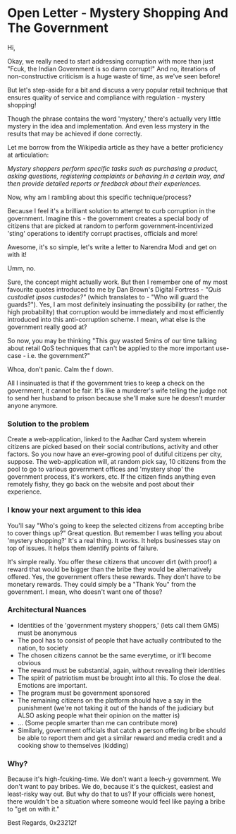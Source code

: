 # Open Letter - Mystery Shopping And The Government

Hi,

Okay, we really need to start addressing corruption with more than just "Fcuk, the Indian Government is so damn corrupt!" And no, iterations of non-constructive criticism is a huge waste of time, as we've seen before!

But let's step-aside for a bit and discuss a very popular retail technique that ensures quality of service and compliance with regulation - mystery shopping!

Though the phrase contains the word 'mystery,' there's actually very little mystery in the idea and implementation. And even less mystery in the results that may be achieved if done correctly.

Let me borrow from the Wikipedia article as they have a better proficiency at articulation:

*Mystery shoppers perform specific tasks such as purchasing a product, asking questions, registering complaints or behaving in a certain way, and then provide detailed reports or feedback about their experiences.*

Now, why am I rambling about this specific technique/process?

Because I feel it's a brilliant solution to attempt to curb corruption in the government. Imagine this - the government creates a special body of citizens that are picked at random to perform government-incentivized 'sting' operations to identify corrupt practises, officials and more! 

Awesome, it's so simple, let's write a letter to Narendra Modi and get on with it!

Umm, no.

Sure, the concept might actually work. But then I remember one of my most favourite quotes introduced to me by Dan Brown's Digital Fortress - *"Quis custodiet ipsos custodes?"* (which translates to - "Who will guard the guards?"). Yes, I am most definitely insinuating the possibility (or rather, the high probability) that corruption would be immediately and most efficiently introduced into this anti-corruption scheme. I mean, what else is the government really good at?

So now, you may be thinking "This guy wasted 5mins of our time talking about retail QoS techniques that can't be applied to the more important use-case - i.e. the government?"

Whoa, don't panic. Calm the f down.

All I insinuated is that if the government tries to keep a check on the government, it cannot be fair. It's like a murderer's wife telling the judge not to send her husband to prison because she'll make sure he doesn't murder anyone anymore.

### Solution to the problem

Create a web-application, linked to the Aadhar Card system wherein citizens are picked based on their social contributions, activity and other factors. So you now have an ever-growing pool of dutiful citizens per city, suppose. The web-application will, at random pick say, 10 citizens from the pool to go to various government offices and 'mystery shop' the government process, it's workers, etc. If the citizen finds anything even remotely fishy, they go back on the website and post about their experience.

### I know your next argument to this idea

You'll say "Who's going to keep the selected citizens from accepting bribe to cover things up?" Great question. But remember I was telling you about 'mystery shopping?' It's a real thing. It works. It helps businesses stay on top of issues. It helps them identify points of failure. 

It's simple really. You offer these citizens that uncover dirt (with proof) a reward that would be bigger than the bribe they would be alternatively offered. Yes, the government offers these rewards. They don't have to be monetary rewards. They could simply be a "Thank You" from the government. I mean, who doesn't want one of those?

### Architectural Nuances

- Identities of the 'government mystery shoppers,' (lets call them GMS) must be anonymous
- The pool has to consist of people that have actually contributed to the nation, to society
- The chosen citizens cannot be the same everytime, or it'll become obvious
- The reward must be substantial, again, without revealing their identities
- The spirit of patriotism must be brought into all this. To close the deal. Emotions are important.
- The program must be government sponsored
- The remaining citizens on the platform should have a say in the punishment (we're not taking it out of the hands of the judiciary but ALSO asking people what their opinion on the matter is)
- ... (Some people smarter than me can contribute more)
- Similarly, government officials that catch a person offering bribe should be able to report them and get a similar reward and media credit and a cooking show to themselves (kidding)

### Why?

Because it's high-fcuking-time. We don't want a leech-y government. We don't want to pay bribes. We do, because it's the quickest, easiest and least-risky way out. But why do that to us? If your officials were honest, there wouldn't be a situation where someone would feel like paying a bribe to "get on with it."

Best Regards,
0x23212f
